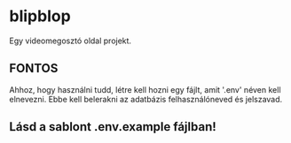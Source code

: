 # blipblop
Egy videomegosztó oldal projekt.

## FONTOS
Ahhoz, hogy használni tudd, létre kell hozni egy fájlt, amit '.env' néven kell elnevezni. Ebbe kell belerakni az adatbázis felhasználóneved és jelszavad.

## Lásd a sablont .env.example fájlban!
